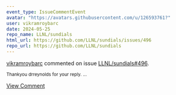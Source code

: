 ```yaml
---
event_type: IssueCommentEvent
avatar: "https://avatars.githubusercontent.com/u/126593761?"
user: vikramroybarc
date: 2024-05-25
repo_name: LLNL/sundials
html_url: https://github.com/LLNL/sundials/issues/496
repo_url: https://github.com/LLNL/sundials
---
```


<a href='https://github.com/vikramroybarc' target='_blank'>vikramroybarc</a> commented on issue <a href='https://github.com/LLNL/sundials/issues/496' target='_blank'>LLNL/sundials#496</a>.

<small>Thankyou drreynolds for your reply....</small>

<a href='https://github.com/LLNL/sundials/issues/496' target='_blank'>View Comment</a>
